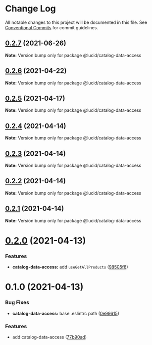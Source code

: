 # Change Log

All notable changes to this project will be documented in this file.
See [Conventional Commits](https://conventionalcommits.org) for commit guidelines.

## [0.2.7](https://github.com/vladislav1010/lucid/compare/@lucid/catalog-data-access@0.2.6...@lucid/catalog-data-access@0.2.7) (2021-06-26)

**Note:** Version bump only for package @lucid/catalog-data-access






## [0.2.6](https://github.com/Lucid-Deployment/lucid/compare/@lucid/catalog-data-access@0.2.5...@lucid/catalog-data-access@0.2.6) (2021-04-22)

**Note:** Version bump only for package @lucid/catalog-data-access





## [0.2.5](https://github.com/Lucid-Deployment/lucid/compare/@lucid/catalog-data-access@0.2.4...@lucid/catalog-data-access@0.2.5) (2021-04-17)

**Note:** Version bump only for package @lucid/catalog-data-access





## [0.2.4](https://github.com/Lucid-Deployment/lucid/compare/@lucid/catalog-data-access@0.2.3...@lucid/catalog-data-access@0.2.4) (2021-04-14)

**Note:** Version bump only for package @lucid/catalog-data-access





## [0.2.3](https://github.com/Lucid-Deployment/lucid/compare/@lucid/catalog-data-access@0.2.2...@lucid/catalog-data-access@0.2.3) (2021-04-14)

**Note:** Version bump only for package @lucid/catalog-data-access





## [0.2.2](https://github.com/Lucid-Deployment/lucid/compare/@lucid/catalog-data-access@0.2.1...@lucid/catalog-data-access@0.2.2) (2021-04-14)

**Note:** Version bump only for package @lucid/catalog-data-access





## [0.2.1](https://github.com/Lucid-Deployment/lucid/compare/@lucid/catalog-data-access@0.2.0...@lucid/catalog-data-access@0.2.1) (2021-04-14)

**Note:** Version bump only for package @lucid/catalog-data-access





# [0.2.0](https://github.com/Lucid-Deployment/lucid/compare/@lucid/catalog-data-access@0.1.0...@lucid/catalog-data-access@0.2.0) (2021-04-13)


### Features

* **catalog-data-access:** add `useGetAllProducts` ([98505f8](https://github.com/Lucid-Deployment/lucid/commit/98505f8c4904a962fa12a7cac9f6f78730271bf4))





# 0.1.0 (2021-04-13)


### Bug Fixes

* **catalog-data-access:** base .eslintrc path ([0e99615](https://github.com/Lucid-Deployment/lucid/commit/0e996159dbe659e6a3577bd46ba11150cced79c1))


### Features

* add catalog-data-access ([77b90ad](https://github.com/Lucid-Deployment/lucid/commit/77b90ad46f48709ef722f2c56eb6211a3ad8b77c))
